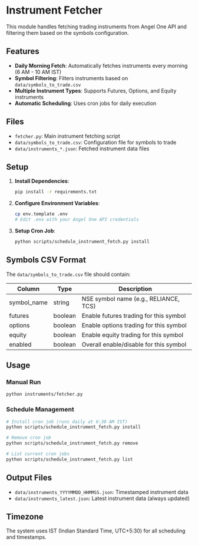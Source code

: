 # Instrument Fetcher

This module handles fetching trading instruments from Angel One API and filtering them based on the symbols configuration.

## Features

- **Daily Morning Fetch**: Automatically fetches instruments every morning (6 AM - 10 AM IST)
- **Symbol Filtering**: Filters instruments based on `data/symbols_to_trade.csv`
- **Multiple Instrument Types**: Supports Futures, Options, and Equity instruments
- **Automatic Scheduling**: Uses cron jobs for daily execution

## Files

- `fetcher.py`: Main instrument fetching script
- `data/symbols_to_trade.csv`: Configuration file for symbols to trade
- `data/instruments_*.json`: Fetched instrument data files

## Setup

1. **Install Dependencies**:
   ```bash
   pip install -r requirements.txt
   ```

2. **Configure Environment Variables**:
   ```bash
   cp env.template .env
   # Edit .env with your Angel One API credentials
   ```

3. **Setup Cron Job**:
   ```bash
   python scripts/schedule_instrument_fetch.py install
   ```

## Symbols CSV Format

The `data/symbols_to_trade.csv` file should contain:

| Column | Type | Description |
|--------|------|-------------|
| symbol_name | string | NSE symbol name (e.g., RELIANCE, TCS) |
| futures | boolean | Enable futures trading for this symbol |
| options | boolean | Enable options trading for this symbol |
| equity | boolean | Enable equity trading for this symbol |
| enabled | boolean | Overall enable/disable for this symbol |

## Usage

### Manual Run
```bash
python instruments/fetcher.py
```

### Schedule Management
```bash
# Install cron job (runs daily at 6:30 AM IST)
python scripts/schedule_instrument_fetch.py install

# Remove cron job
python scripts/schedule_instrument_fetch.py remove

# List current cron jobs
python scripts/schedule_instrument_fetch.py list
```

## Output Files

- `data/instruments_YYYYMMDD_HHMMSS.json`: Timestamped instrument data
- `data/instruments_latest.json`: Latest instrument data (always updated)

## Timezone

The system uses IST (Indian Standard Time, UTC+5:30) for all scheduling and timestamps. 